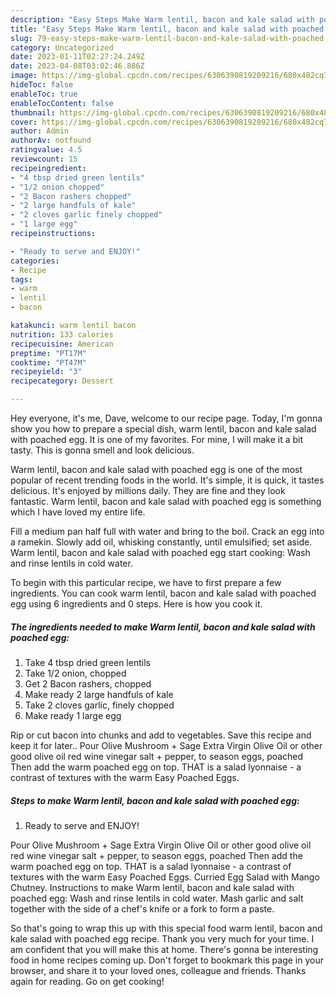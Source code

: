 ```yaml
---
description: "Easy Steps Make Warm lentil, bacon and kale salad with poached egg the Very Delicious}"
title: "Easy Steps Make Warm lentil, bacon and kale salad with poached egg the Very Delicious}"
slug: 79-easy-steps-make-warm-lentil-bacon-and-kale-salad-with-poached-egg-the-very-delicious
category: Uncategorized
date: 2023-01-11T02:27:24.249Z
date: 2023-04-08T03:02:46.886Z
image: https://img-global.cpcdn.com/recipes/6306390819209216/680x482cq70/warm-lentil-bacon-and-kale-salad-with-poached-egg-recipe-main-photo.jpg
hideToc: false
enableToc: true
enableTocContent: false
thumbnail: https://img-global.cpcdn.com/recipes/6306390819209216/680x482cq70/warm-lentil-bacon-and-kale-salad-with-poached-egg-recipe-main-photo.jpg
cover: https://img-global.cpcdn.com/recipes/6306390819209216/680x482cq70/warm-lentil-bacon-and-kale-salad-with-poached-egg-recipe-main-photo.jpg
author: Admin
authorAv: notfound
ratingvalue: 4.5
reviewcount: 15
recipeingredient:
- "4 tbsp dried green lentils"
- "1/2 onion chopped"
- "2 Bacon rashers chopped"
- "2 large handfuls of kale"
- "2 cloves garlic finely chopped"
- "1 large egg"
recipeinstructions:

- "Ready to serve and ENJOY!"
categories:
- Recipe
tags:
- warm
- lentil
- bacon

katakunci: warm lentil bacon 
nutrition: 133 calories
recipecuisine: American
preptime: "PT17M"
cooktime: "PT47M"
recipeyield: "3"
recipecategory: Dessert

---
```



Hey everyone, it's me, Dave, welcome to our recipe page. Today, I'm gonna show you how to prepare a special dish, warm lentil, bacon and kale salad with poached egg. It is one of my favorites. For mine, I will make it a bit tasty. This is gonna smell and look delicious.

Warm lentil, bacon and kale salad with poached egg is one of the most popular of recent trending foods in the world. It's simple, it is quick, it tastes delicious. It's enjoyed by millions daily. They are fine and they look fantastic. Warm lentil, bacon and kale salad with poached egg is something which I have loved my entire life.

Fill a medium pan half full with water and bring to the boil. Crack an egg into a ramekin. Slowly add oil, whisking constantly, until emulsified; set aside. Warm lentil, bacon and kale salad with poached egg start cooking: Wash and rinse lentils in cold water.


To begin with this particular recipe, we have to first prepare a few ingredients. You can cook warm lentil, bacon and kale salad with poached egg using 6 ingredients and 0 steps. Here is how you cook it.

<!--inarticleads1-->

##### The ingredients needed to make Warm lentil, bacon and kale salad with poached egg:

1. Take 4 tbsp dried green lentils
1. Take 1/2 onion, chopped
1. Get 2 Bacon rashers, chopped
1. Make ready 2 large handfuls of kale
1. Take 2 cloves garlic, finely chopped
1. Make ready 1 large egg


Rip or cut bacon into chunks and add to vegetables. Save this recipe and keep it for later.. Pour Olive Mushroom + Sage Extra Virgin Olive Oil or other good olive oil red wine vinegar salt + pepper, to season eggs, poached Then add the warm poached egg on top. THAT is a salad lyonnaise - a contrast of textures with the warm Easy Poached Eggs. 

<!--inarticleads2-->

##### Steps to make Warm lentil, bacon and kale salad with poached egg:


1. Ready to serve and ENJOY!

Pour Olive Mushroom + Sage Extra Virgin Olive Oil or other good olive oil red wine vinegar salt + pepper, to season eggs, poached Then add the warm poached egg on top. THAT is a salad lyonnaise - a contrast of textures with the warm Easy Poached Eggs. Curried Egg Salad with Mango Chutney. Instructions to make Warm lentil, bacon and kale salad with poached egg: Wash and rinse lentils in cold water. Mash garlic and salt together with the side of a chef&#39;s knife or a fork to form a paste. 

So that's going to wrap this up with this special food warm lentil, bacon and kale salad with poached egg recipe. Thank you very much for your time. I am confident that you will make this at home. There's gonna be interesting food in home recipes coming up. Don't forget to bookmark this page in your browser, and share it to your loved ones, colleague and friends. Thanks again for reading. Go on get cooking!
